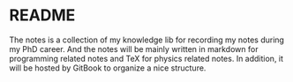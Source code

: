 # README

The notes is a collection of my knowledge lib for recording my notes during my PhD career. And the notes will be mainly written in markdown for programming related notes and TeX for physics related notes. In addition, it will be hosted by GitBook to organize a nice structure.
